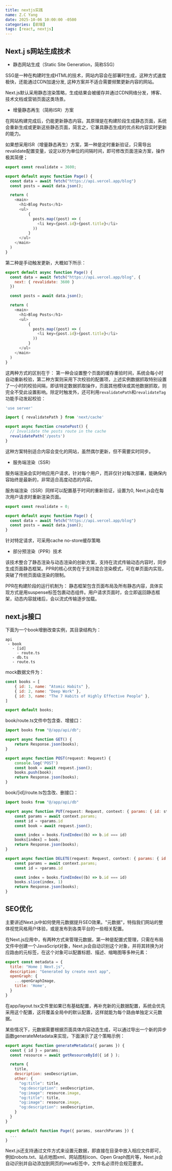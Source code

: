 ```yaml
---
title: nextjs实践
name: Z.C Yang
date: 2025-10-06 10:00:00 -0500
categories: [前端]
tags: [react, nextjs]
---
```


## Next.j s网站生成技术

- 静态网站生成（Static Site Generation，简称SSG）

SSG是一种在构建时生成HTML的技术，网站内容会在部署时生成，这种方式速度极快，还能通过CDN加速分发, 这种方案并不适合需要频繁更新内容的网站。

Next.js默认采用静态渲染策略，生成结果会被缓存并通过CDN网络分发，博客、技术文档或营销页面这类场景。


- 增量静态再生（简称ISR）方案

在网站构建完成后，仍能更新静态内容。其原理是在构建阶段生成静态页面，系统会重新生成或更新这些静态页面，简言之，它兼具静态生成的优点和内容实时更新的能力。

如果想采用ISR（增量静态再生）方案，第一种是定时重新验证，只需导出revalidate配置变量，设定以秒为单位的间隔时间，即可修改页面渲染方案，操作极其简便；
```js
export const revalidate = 3600;

export default async function Page() {
  const data = await fetch("https://api.vercel.app/blog")
  const posts = await data.json();

  return (
    <main>
      <h1>Blog Posts</h1>
      <ul>
          {
            posts.map((post) => (
              <li key={post.id}>{post.title}</li>
            ))
          }
      </ul>
    </main>
  )
}

```


第二种是手动触发更新，大概如下所示：

```js
export default async function Page() {
  const data = await fetch("https://api.vercel.app/blog", {
    next: { revalidate: 3600 }
  })

  const posts = await data.json();

  return (
    <main>
      <h1>Blog Posts</h1>
      <ul>
          {
            posts.map((post) => (
              <li key={post.id}>{post.title}</li>
            ))
          }
      </ul>
    </main>
  )
}

```

这两种方式的区别在于：
第一种会设置整个页面的缓存重验时间，系统会每小时自动重新校验，第二种方案则采用下次校验的配置项，上述实例数据抓取特别设置了一小时的校验间隔，即该特定数据抓取操作，页面其他模块或其他数据抓取，则完全不受此设置影响。除定时触发外，还可利用`revalidatePath`和`revalidateTag`功能手动发起校验：

```js
'use server'

import { revalidatePath } from 'next/cache'

export async function createPost() {
  // Invalidate the posts route in the cache
  revalidatePath('/posts')
}
```

这种方案特别适合内容会变化的网站，虽然偶尔更新，但不需要实时同步。


- 服务端渲染（SSR）

服务端渲染会实时响应用户请求，针对每个用户，而非仅针对每次部署，能确保内容始终是最新的，非常适合高度动态的内容。

服务端渲染（SSR）同样可以配置基于时间的重新验证，设置为0, Next.js会在每次用户请求时重新渲染页面。
```js
export const revalidate = 0;

export default async function Page() {
  const data = await fetch("https://api.vercel.app/blog")
  const posts = await data.json();
}
```

针对特定请求，可采用cache no-store缓存策略


- 部分预渲染（PPR）技术

该技术整合了静态渲染与动态渲染的创新方案，支持在流式传输动态内容时，同步生成页面静态框架。PPR的核心优势在于支持混合渲染模式，可在单页面内实现，突破了传统页面级渲染的限制。

PPR在构建阶段的运行机制为：
静态框架包含页面布局及所有静态内容，具体实现方式是用suspense标签包裹动态组件。用户请求页面时，会立即返回静态框架，动态内容就绪后，会以流式传输逐步加载。


## next.js接口

下面为一个book增删改查实例，其目录结构为：
```
api 
 - book
   - [id]
     - route.ts
   - db.ts
   - route.ts
```

mock数据文件为：
```js
const books = [
    { id: 1, name: "Atomic Habits" },
    { id: 2, name: "Deep Work" },
    { id: 3, name: "The 7 Habits of Highly Effective People" },
]

export default books;
```

book/route.ts文件中包含查、增接口：
```js
import books from "@/app/api/db";

export async function GET() {
    return Response.json(books);
}

export async function POST(request: Request) {
    console.log('POST')
    const book = await request.json();
    books.push(book);
    return Response.json(books);
}
```

book/[id]/route.ts包含改、删接口：
```js
import books from "@/app/api/db"

export async function PUT(request: Request, context: { params: { id: string } }) {
    const params = await context.params;
    const id = +params.id
    const book = await request.json();

    const index = books.findIndex((b) => b.id === id)
    books[index] = book;
    return Response.json(books);
}

export async function DELETE(request: Request, context: { params: { id: string } }) {
    const params = await context.params;
    const id = +params.id

    const index = books.findIndex((b) => b.id === id)
    books.slice(index, 1)
    return Response.json(books);
}
```

## SEO优化

主要讲述Next.js中如何使用元数据提升SEO效果。"元数据"，特指我们网站的整体视觉风格用户体验，或是发布到各类平台的一些相关配置。

在Next.js应用中，有两种方式来管理元数据，第一种是配置式管理，只需在布局文件中创建一个JavaScript对象，Next.js会自动识别这个对象，并将其转换为对应路由的元标签，在这个对象可以配置标题、描述、缩略图等多种元素：

```js
export const metadata = {
  title: "Home | Next.js",
  description: "Generated by create next app",
  openGraph: {
    ...openGraphImage,
    title: 'Home',
  }
}

```


在app/layout.tsx文件里如果已有基础配置，再补充新的元数据配置，系统会优先采用这个配置，这将覆盖全局中的默认配置，这样就能为每个路由单独定义元数据。


某些情况下，元数据需要根据页面具体内容动态生成，可以通过导出一个新的异步函数generateMetadata来实现，下面演示了这个策略示例：
```js
export async function generateMetadata({ params }) {
  const { id } = params;
  const resource = await getResourceById({ id } );

  return {
    title,
    description: seoDescription,
    other: {
      "og:title": title,
      "og:description": seoDescription,
      "og:image": resource.image,
      "og:title": title,
      "og:image": resource.image,
      "og:description": seoDescription,
    }
  }
}

export default function Page({ params, searchParams }) {
  ...
}
```

Next.js还支持通过文件方式来设置元数据，即直接在目录中放入相应文件即可，例如robots.txt、站点地图xml、网站图标icon、Open Graph图片等，Next.js会自动识别并自动添加到网页的meta标签中，文件名必须符合规范要求。




